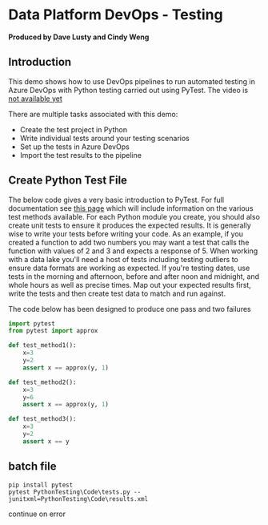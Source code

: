 # Data Platform DevOps - Testing

**Produced by Dave Lusty and Cindy Weng**

## Introduction

This demo shows how to use DevOps pipelines to run automated testing in Azure DevOps with Python testing carried out using PyTest. The video is [not available yet](https://youtu.be/R7tJZelEt-Q )

There are multiple tasks associated with this demo:

* Create the test project in Python
* Write individual tests around your testing scenarios
* Set up the tests in Azure DevOps
* Import the test results to the pipeline

## Create Python Test File

The below code gives a very basic introduction to PyTest. For full documentation see [this page](https://docs.pytest.org/en/latest/index.html) which will include information on the various test methods available. For each Python module you create, you should also create unit tests to ensure it produces the expected results. It is generally wise to write your tests before writing your code. As an example, if you created a function to add two numbers you may want a test that calls the function with values of 2 and 3 and expects a response of 5. When working with a data lake you'll need a host of tests including testing outliers to ensure data formats are working as expected. If you're testing dates, use tests in the morning and afternoon, before and after noon and midnight, and whole hours as well as precise times. Map out your expected results first, write the tests and then create test data to match and run against.

The code below has been designed to produce one pass and two failures
```Python
import pytest
from pytest import approx

def test_method1():
    x=3
    y=2
    assert x == approx(y, 1)

def test_method2():
    x=3
    y=6
    assert x == approx(y, 1)

def test_method3():
    x=3
    y=2
    assert x == y
```

## batch file
```
pip install pytest
pytest PythonTesting\Code\tests.py --junitxml=PythonTesting\Code\results.xml
```

continue on error